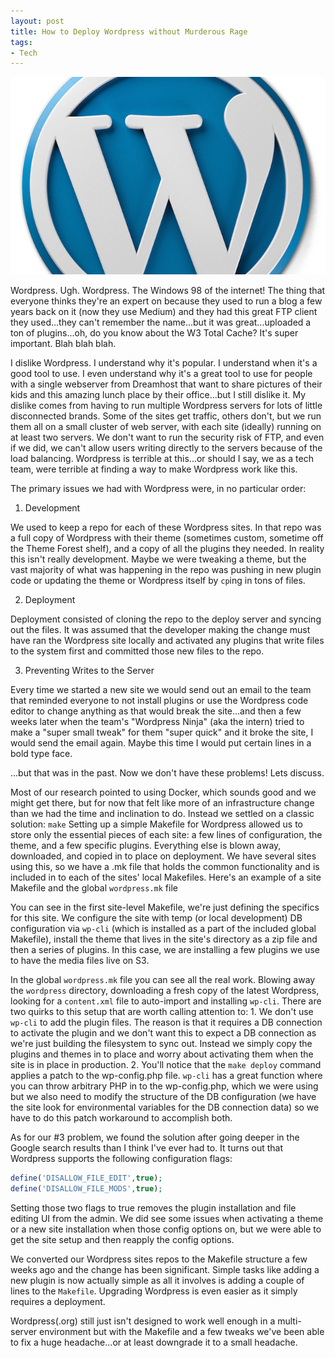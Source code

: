 ```yaml
---
layout: post
title: How to Deploy Wordpress without Murderous Rage
tags:
- Tech
---
```


![Wordpress Logo](/public/images/wordpress-logo.png)

Wordpress. Ugh. Wordpress. The Windows 98 of the internet! The thing that everyone thinks they're an expert on because they used to run a blog a few years back on it (now they use Medium) and they had this great FTP client they used...they can't remember the name...but it was great...uploaded a ton of plugins...oh, do you know about the W3 Total Cache? It's super important. Blah blah blah.

I dislike Wordpress. I understand why it's popular. I understand when it's a good tool to use. I even understand why it's a great tool to use for people with a single webserver from Dreamhost that want to share pictures of their kids and this amazing lunch place by their office...but I still dislike it. My dislike comes from having to run multiple Wordpress servers for lots of little disconnected brands. Some of the sites get traffic, others don't, but we run them all on a small cluster of web server, with each site (ideally) running on at least two servers. We don't want to run the security risk of FTP, and even if we did, we can't allow users writing directly to the servers because of the load balancing. Wordpress is terrible at this...or should I say, we as a tech team, were terrible at finding a way to make Wordpress work like this.

The primary issues we had with Wordpress were, in no particular order:

1. Development

We used to keep a repo for each of these Wordpress sites. In that repo was a full copy of Wordpress with their theme (sometimes custom, sometime off the Theme Forest shelf), and a copy of all the plugins they needed. In reality this isn't really development. Maybe we were tweaking a theme, but the vast majority of what was happening in the repo was pushing in new plugin code or updating the theme or Wordpress itself by `cp`ing in tons of files.

2. Deployment

Deployment consisted of cloning the repo to the deploy server and syncing out the files. It was assumed that the developer making the change must have ran the Wordpress site locally and activated any plugins that write files to the system first and committed those new files to the repo.

3. Preventing Writes to the Server

Every time we started a new site we would send out an email to the team that reminded everyone to not install plugins or use the Wordpress code editor to change anything as that would break the site...and then a few weeks later when the team's "Wordpress Ninja" (aka the intern) tried to make a "super small tweak" for them "super quick" and it broke the site, I would send the email again. Maybe this time I would put certain lines in a bold type face.

...but that was in the past. Now we don't have these problems! Lets discuss.

Most of our research pointed to using Docker, which sounds good and we might get there, but for now that felt like more of an infrastructure change than we had the time and inclination to do. Instead we settled on a classic solution: `make` Setting up a simple Makefile for Wordpress allowed us to store only the essential pieces of each site: a few lines of configuration, the theme, and a few specific plugins. Everything else is blown away, downloaded, and copied in to place on deployment. We have several sites using this, so we have a .mk file that holds the common functionality and is included in to each of the sites' local Makefiles. Here's an example of a site Makefile and the global `wordpress.mk` file

<script src="https://gist.github.com/mikeflynn/176c35430a141641ef2c.js"></script>

You can see in the first site-level Makefile, we're just defining the specifics for this site. We configure the site with temp (or local development) DB configuration via `wp-cli` (which is installed as a part of the included global Makefile), install the theme that lives in the site's directory as a zip file and then a series of plugins. In this case, we are installing a few plugins we use to have the media files live on S3.

In the global `wordpress.mk` file you can see all the real work. Blowing away the `wordpress` directory, downloading a fresh copy of the latest Wordpress, looking for a `content.xml` file to auto-import and installing `wp-cli`. There are two quirks to this setup that are worth calling attention to: 1. We don't use `wp-cli` to add the plugin files. The reason is that it requires a DB connection to activate the plugin and we don't want this to expect a DB connection as we're just building the filesystem to sync out. Instead we simply copy the plugins and themes in to place and worry about activating them when the site is in place in production. 2. You'll notice that the `make deploy` command applies a patch to the wp-config.php file. `wp-cli` has a great function where you can throw arbitrary PHP in to the wp-config.php, which we were using but we also need to modify the structure of the DB configuration (we have the site look for environmental variables for the DB connection data) so we have to do this patch workaround to accomplish both.

As for our #3 problem, we found the solution after going deeper in the Google search results than I think I've ever had to. It turns out that Wordpress supports the following configuration flags:

```php
define('DISALLOW_FILE_EDIT',true);
define('DISALLOW_FILE_MODS',true);
```

Setting those two flags to true removes the plugin installation and file editing UI from the admin. We did see some issues when activating a theme or a new site installation when those config options on, but we were able to get the site setup and then reapply the config options.

We converted our Wordpress sites repos to the Makefile structure a few weeks ago and the change has been significant. Simple tasks like adding a new plugin is now actually simple as all it involves is adding a couple of lines to the `Makefile`. Upgrading Wordpress is even easier as it simply requires a deployment.

Wordpress(.org) still just isn't designed to work well enough in a multi-server environment but with the Makefile and a few tweaks we've been able to fix a huge headache...or at least downgrade it to a small headache.
